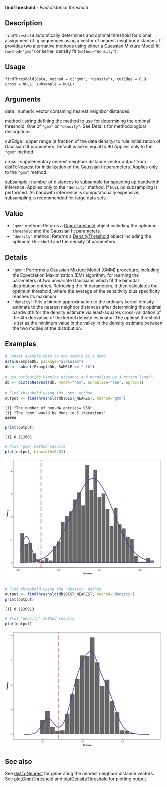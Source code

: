 





**findThreshold** - *Find distance threshold*

Description
--------------------

`findThreshold` automtically determines and optimal threshold for clonal assignment of
Ig sequences using a vector of nearest neighbor distances. It provides two alternative methods 
using either a Guassian Mixture Model fit (`method="gmm"`) or kernel density 
fit (`method="density"`).


Usage
--------------------
```
findThreshold(data, method = c("gmm", "density"), cutEdge = 0.9,
cross = NULL, subsample = NULL)
```

Arguments
-------------------

data
:   numeric vector containing nearest neighbor distances.

method
:   string defining the method to use for determining the optimal threshold.
One of `"gmm"` or `"density"`. See Details for methodological
descriptions.

cutEdge
:   upper range (a fraction of the data density) to rule initialization of 
Gaussian fit parameters. Default value is equal to 90
Applies only to the `"gmm"` method.

cross
:   supplementary nearest neighbor distance vector output from [distToNearest](distToNearest.md) 
for initialization of the Gaussian fit parameters. 
Applies only to the `"gmm"` method.

subsample
:   number of distances to subsample for speeding up bandwidth inference.
Applies only to the `"density"` method. If `NULL` no subsampling
is performed. As bandwith inferrence is computationally expensive, subsampling
is recommended for large data sets.




Value
-------------------


+  `"gmm"` method:      Returns a [GmmThreshold](GmmThreshold-class.md) object including the optimum 
`threshold` and the Gaussian fit parameters.
+  `"density"` method:  Returns a [DensityThreshold](DensityThreshold-class.md) object including the optimum 
`threshold` and the density fit parameters.



Details
-------------------


+  `"gmm"`:     Performs a Gaussian Mixture Model (GMM) procedure, 
including the Expectation Maximization (EM) algorithm, for learning 
the parameters  of two univariate Gaussians which fit the bimodal 
distribution entries. Retrieving the fit parameters, it then calculates
the optimum threshold, where the average of the sensitivity plus 
specificity reaches its maximum.
+  `"density"`: Fits a binned approximation to the ordinary kernel density estimate
to the nearest neighbor distances after determining the optimal
bandwidth for the density estimate via least-squares cross-validation of 
the 4th derivative of the kernel density estimator. The optimal threshold
is set as the minimum value in the valley in the density estimate
between the two modes of the distribution.




Examples
-------------------

```R
# Subset example data to one sample as a demo
data(ExampleDb, package="alakazam")
db <- subset(ExampleDb, SAMPLE == "-1h")

# Use nucleotide Hamming distance and normalize by junction length
db <- distToNearest(db, model="ham", normalize="len", nproc=1)

# Find threshold using the "gmm" method
output <- findThreshold(db$DIST_NEAREST, method="gmm")

```


```
[1] "The number of non-NA entries= 958"
[1] "The 'gmm' would be done in 5 iterations"
#####

```


```R
print(output)

```


```
[1] 0.112601

```


```R
# Plot "gmm" method results
plot(output, binwidth=0.02)

```

![6](findThreshold-6.png)

```R

# Find threshold using the "density" method 
output <- findThreshold(db$DIST_NEAREST, method="density")
print(output)

```


```
[1] 0.1226913

```


```R
# Plot "density" method results
plot(output)
```

![10](findThreshold-10.png)


See also
-------------------

See [distToNearest](distToNearest.md) for generating the nearest neighbor distance vectors.
See [plotGmmThreshold](plotGmmThreshold.md) and [plotDensityThreshold](plotDensityThreshold.md) for plotting output.




